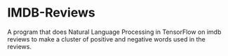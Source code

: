 # IMDB-Reviews
A program that does Natural Language Processing in TensorFlow on imdb reviews to make a cluster of positive and negative words used in the reviews. 
